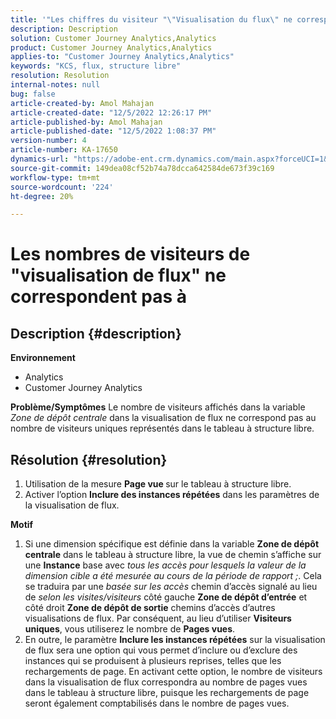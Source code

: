 ```yaml
---
title: '"Les chiffres du visiteur "\"Visualisation du flux\" ne correspondent pas"'
description: Description
solution: Customer Journey Analytics,Analytics
product: Customer Journey Analytics,Analytics
applies-to: "Customer Journey Analytics,Analytics"
keywords: "KCS, flux, structure libre"
resolution: Resolution
internal-notes: null
bug: false
article-created-by: Amol Mahajan
article-created-date: "12/5/2022 12:26:17 PM"
article-published-by: Amol Mahajan
article-published-date: "12/5/2022 1:08:37 PM"
version-number: 4
article-number: KA-17650
dynamics-url: "https://adobe-ent.crm.dynamics.com/main.aspx?forceUCI=1&pagetype=entityrecord&etn=knowledgearticle&id=d1428bfe-9774-ed11-81ab-6045bd0061cb"
source-git-commit: 149dea08cf52b74a78dcca642584de673f39c169
workflow-type: tm+mt
source-wordcount: '224'
ht-degree: 20%

---
```


# Les nombres de visiteurs de &quot;visualisation de flux&quot; ne correspondent pas à

## Description {#description}

<b>Environnement</b>
- Analytics
- Customer Journey Analytics



<b>Problème/Symptômes</b>
Le nombre de visiteurs affichés dans la variable *Zone de dépôt centrale* dans la visualisation de flux ne correspond pas au nombre de visiteurs uniques représentés dans le tableau à structure libre.


## Résolution {#resolution}


1. Utilisation de la mesure <b>Page vue </b>sur le tableau à structure libre.
2. Activer l’option <b>Inclure des instances répétées</b> dans les paramètres de la visualisation de flux.




<b>Motif</b>

1. Si une dimension spécifique est définie dans la variable <b>Zone de dépôt centrale</b> dans le tableau à structure libre, la vue de chemin s’affiche sur une <b>Instance</b> base avec *tous les accès pour lesquels la valeur de la dimension cible a été mesurée au cours de la période de rapport ;*. Cela se traduira par une *basée sur les accès* chemin d’accès signalé au lieu de *selon les visites/visiteurs* côté gauche <b>Zone de dépôt d’entrée</b> et côté droit <b>Zone de dépôt de sortie</b> chemins d’accès d’autres visualisations de flux. Par conséquent, au lieu d’utiliser <b>Visiteurs uniques</b>, vous utiliserez le nombre de <b>Pages vues</b>.
2. En outre, le paramètre <b>Inclure les instances répétées</b> sur la visualisation de flux sera une option qui vous permet d’inclure ou d’exclure des instances qui se produisent à plusieurs reprises, telles que les rechargements de page. En activant cette option, le nombre de visiteurs dans la visualisation de flux correspondra au nombre de pages vues dans le tableau à structure libre, puisque les rechargements de page seront également comptabilisés dans le nombre de pages vues.

